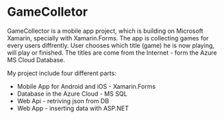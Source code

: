 # GameColletor

GameCollector is a mobile app project, which is building on Microsoft Xamarin, specially with Xamarin.Forms. The app is collecting games for every users diffrently. User chooses which title (game) he is now playing, will play or finished. The titles are come from the Internet - form the Azure MS Cloud Database.

My project include four different parts:
- Mobile App for Android and iOS -  Xamarin.Forms 
- Database in the Azure Cloud - MS SQL
- Web Api - retriving json from DB
- Web App - inserting data with ASP.NET

